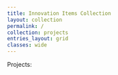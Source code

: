 ```yaml
---
title: Innovation Items Collection
layout: collection
permalink: /
collection: projects
entries_layout: grid
classes: wide
---
```


Projects:

